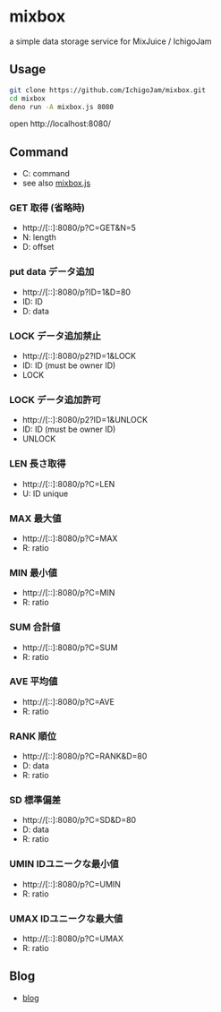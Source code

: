 # mixbox

a simple data storage service for MixJuice / IchigoJam

## Usage

```bash
git clone https://github.com/IchigoJam/mixbox.git
cd mixbox
deno run -A mixbox.js 8080
```

open http://localhost:8080/

## Command

- C: command
- see also [mixbox.js](mixbox.js)

### GET 取得 (省略時)

- http://[::]:8080/p?C=GET&N=5
- N: length
- D: offset

### put data データ追加

- http://[::]:8080/p?ID=1&D=80
- ID: ID
- D: data

### LOCK データ追加禁止

- http://[::]:8080/p2?ID=1&LOCK
- ID: ID (must be owner ID)
- LOCK

### LOCK データ追加許可

- http://[::]:8080/p2?ID=1&UNLOCK
- ID: ID (must be owner ID)
- UNLOCK

### LEN 長さ取得

- http://[::]:8080/p?C=LEN
- U: ID unique

### MAX 最大値

- http://[::]:8080/p?C=MAX
- R: ratio

### MIN 最小値

- http://[::]:8080/p?C=MIN
- R: ratio

### SUM 合計値

- http://[::]:8080/p?C=SUM
- R: ratio

### AVE 平均値

- http://[::]:8080/p?C=AVE
- R: ratio

### RANK 順位

- http://[::]:8080/p?C=RANK&D=80
- D: data
- R: ratio

### SD 標準偏差

- http://[::]:8080/p?C=SD&D=80
- D: data
- R: ratio

### UMIN IDユニークな最小値

- http://[::]:8080/p?C=UMIN
- R: ratio

### UMAX IDユニークな最大値

- http://[::]:8080/p?C=UMAX
- R: ratio

## Blog

- [blog](https://fukuno.jig.jp/3764)
